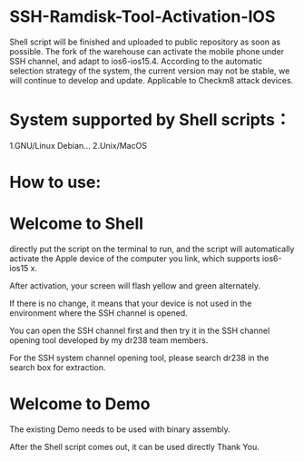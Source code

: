 # SSH-Ramdisk-Tool-Activation-IOS
Shell script will be finished and uploaded to public repository as soon as possible.
The fork of the warehouse can activate the mobile phone under SSH channel, and adapt to ios6-ios15.4. According to the automatic selection strategy of the system, the current version may not be stable, we will continue to develop and update.
Applicable to Checkm8 attack devices.
# System supported by Shell scripts：
1.GNU/Linux Debian...
2.Unix/MacOS
# How to use: 
# Welcome to Shell

directly put the script on the terminal to run, and the script will automatically activate the Apple device of the computer you link, which supports ios6-ios15 x. 

After activation, your screen will flash yellow and green alternately. 

If there is no change, it means that your device is not used in the environment where the SSH channel is opened. 

You can open the SSH channel first and then try it in the SSH channel opening tool developed by my dr238 team members. 

For the SSH system channel opening tool, please search dr238 in the search box for extraction.

# Welcome to Demo

The existing Demo needs to be used with binary assembly. 

After the Shell script comes out, it can be used directly
Thank You.

